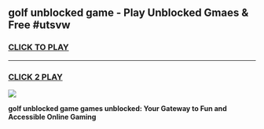 
## golf unblocked game - Play Unblocked Gmaes & Free #utsvw
<h3>
<a href="https://premium.freeplayer.one?title=golf_unblocked_game&ref=01M">CLICK TO PLAY</a></h3>
<hr>

<h3>
<a href="https://premium.freeplayer.one?title=golf_unblocked_game&ref=01M">CLICK 2 PLAY</a>
  
</h3>

<a href="https://premium.freeplayer.one?title=golf_unblocked_game&ref=01M"><img src="https://clearcache.store/games.png"></a>


**golf unblocked game games unblocked: Your Gateway to Fun and Accessible Online Gaming**
